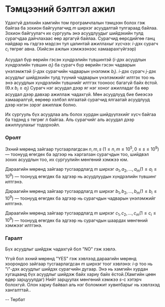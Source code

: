 Тэмцээний бэлтгэл ажил
======================
Удахгүй дэлхийн хамгийн том програмчлалын тэмцээн болох гэж байгаа ба зохион байгуулагчид $m$ ширхэг асуудалтай тулгараад байлаа. Зохион байгуулагч их сургууль энэ асуудлуудыг шийдэхийн тулд сурагчдаа дайчлахаас өөр аргагүй байлаа. Сурагчид өөрсдийгөө ганц найдвар нь гэдгээ мэдсэн тул цалинтай ажиллахыг хүсчээ: $i$-дэх сурагч $c_i$ төгрөг авна. (Хийсэн ажлын хэмжээнээс хамаарахгүйгээр)

Асуудал бүр өөрийн гэсэн хүндрэлийн түвшинтэй ($i$-дэх асуудлын хүндрэлийн түвшин $a_i$) ба сурагч бүр өөрийн гэсэн чадварын үнэлэмжтэй ($i$-дэх сурагчийн чадварын үнэлэмж  $b_i$). $i$-дэх сурагч $j$-дэх асуудлыг шийдэхийн тулд түүний чадварын үнэлэмжийг илтгэх тоо нь энэ асуудлын хүндрэлийн түвшнийг илтгэх тооноос багагүй байх ёстой.(Ө.х $b_i \ge a_j$) Сурагч нэг асуудал дээр яг нэг хоног ажилладаг ба өөр асуудал дээр давхар ажиллаж чадахгүй. Мөн асуудлууд бие биеэсээ хамааралгүй, өөрөөр хэлбэл ялгаатай сурагчид ялгаатай асуудлууд дээр нэгэн зэрэг ажиллаж болно.

Их сургууль бүх асуудлаа аль болох хурдан шийдүүлэхийг хүсч байгаа ба тэдэнд $s$ төгрөг л байгаа. Аль сурагчийг аль асуудал дээр ажиллуулахыг тодорхойл.


### Оролт
Эхний мөрөнд зайгаар тусгаарлагдсан $n, m , s$ $(1\le n,m\le 10^5, 0\le s\le 10^9)$ — тоонууд өгөгдөх ба эдгээр нь харгалзан сурагчдын тоо, шийдвэл зохих асуудлын тоо, их сургуулийн мөнгөний хэмжээ юм.

Дараагийн мөрөнд зайгаар тусгаардлагд $m$ ширхэг  $a_1, a_2, ..., a_m (1\le a_i\le 10^9)$ — тоонууд өгөгдөх ба эдгээр нь асуудлуудын хүндрэлийн түвшинг илтгэнэ.

Дараагийн мөрөнд зайгаар тусгаардлагд $m$ ширхэг  $b_1, b_2, ..., b_m (1\le b_i\le 10^9)$ — тоонууд өгөгдөх ба эдгээр нь сурагчдын чадварын үнэлэмжийг илтгэнэ.

Дараагийн мөрөнд зайгаар тусгаардлагд $m$ ширхэг  $c_1, c_2, ..., c_m (1\le c_i\le 10^9)$ — тоонууд өгөгдөх ба эдгээр нь сурагчдын шаардах мөнгөний хэмжээг илтгэнэ.


### Гаралт
Бүх асуудлыг шийдэж чадахгүй бол "NO" гэж хэвлэ.

Үгүй бол эхний мөрөнд "YES" гэж хэвлээд дараагийн мөрөнд хоорондоо зайгаар тусгаарлагдсан $m$ ширхэг тоог хэвлэнэ: $i$-р тоо нь "i"-дэх асуудлыг шийдэх сурагчийн дугаар. Энэ нь хамгийн хурдан хугацаанд бүх асуудлыг шийдэж байх хариу байх ёстой.(Хамгийн цөөн өдөр зарцууулдаг) Нийт зарцуулах мөнгөний хэмжээ $s$-с хэтэрч болохгүй. Олон хариу байвал аль нэг боломжит хувилбарыг нь хэвлэхэд хангалттай..

-- Төрбат
